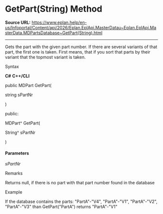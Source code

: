 # GetPart(String) Method

**Source URL:** https://www.eplan.help/en-us/Infoportal/Content/api/2026/Eplan.EplApi.MasterDatau~Eplan.EplApi.MasterData.MDPartsDatabase~GetPart(String).html

---

Gets the part with the given part number. If there are several variants of that part, the first one is taken. First means, that if you sort that parts by their variant that the topmost variant is taken.

Syntax

**C#**
**C++/CLI**


public MDPart GetPart( 

   string sPartNr

)

public:

MDPart^ GetPart( 

   String^ sPartNr

)


#### Parameters

*sPartNr*

Remarks

Returns null, if there is no part with that part number found in the database

Example

If the database contains the parts: "PartA"-"V4", "PartA"-"V1", "PartA"-"V2", "PartA"-"V3" than GetPart("PartA") returns "PartA"-"V1"
